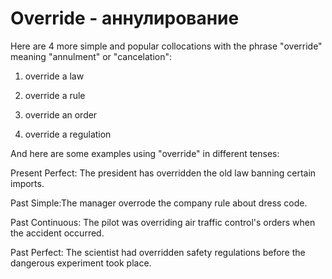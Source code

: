 # Override - аннулирование




Here are 4 more simple and popular collocations with the phrase "override" meaning "annulment" or "cancelation":

1. override a law

2. override a rule

3. override an order

4. override a regulation

And here are some examples using "override" in different tenses:

Present Perfect: The president has overridden the old law banning certain imports.

Past Simple:The manager overrode the company rule about dress code. 

Past Continuous: The pilot was overriding air traffic control's orders when the accident occurred.

Past Perfect: The scientist had overridden safety regulations before the dangerous experiment took place.